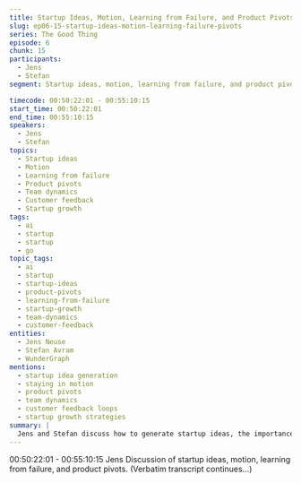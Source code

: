 ```yaml
---
title: Startup Ideas, Motion, Learning from Failure, and Product Pivots
slug: ep06-15-startup-ideas-motion-learning-failure-pivots
series: The Good Thing
episode: 6
chunk: 15
participants:
  - Jens
  - Stefan
segment: Startup ideas, motion, learning from failure, and product pivots

timecode: 00:50:22:01 - 00:55:10:15
start_time: 00:50:22:01
end_time: 00:55:10:15
speakers:
  - Jens
  - Stefan
topics:
  - Startup ideas
  - Motion
  - Learning from failure
  - Product pivots
  - Team dynamics
  - Customer feedback
  - Startup growth
tags:
  - ai
  - startup
  - startup
  - go
topic_tags:
  - ai
  - startup
  - startup-ideas
  - product-pivots
  - learning-from-failure
  - startup-growth
  - team-dynamics
  - customer-feedback
entities:
  - Jens Neuse
  - Stefan Avram
  - WunderGraph
mentions:
  - startup idea generation
  - staying in motion
  - product pivots
  - team dynamics
  - customer feedback loops
  - startup growth strategies
summary: |
  Jens and Stefan discuss how to generate startup ideas, the importance of staying in motion, learning from failure, and the role of product pivots in startup growth and success.
---
```


00:50:22:01 - 00:55:10:15
Jens
Discussion of startup ideas, motion, learning from failure, and product pivots. (Verbatim transcript continues...)